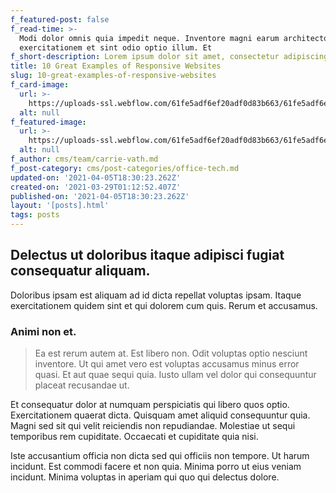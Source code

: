 ```yaml
---
f_featured-post: false
f_read-time: >-
  Modi dolor omnis quia impedit neque. Inventore magni earum architecto
  exercitationem et sint odio optio illum. Et 
f_short-description: Lorem ipsum dolor sit amet, consectetur adipiscing elit.
title: 10 Great Examples of Responsive Websites
slug: 10-great-examples-of-responsive-websites
f_card-image:
  url: >-
    https://uploads-ssl.webflow.com/61fe5adf6ef20adf0d83b663/61fe5adf6ef20a0a6183b72e_Post020.jpeg
  alt: null
f_featured-image:
  url: >-
    https://uploads-ssl.webflow.com/61fe5adf6ef20adf0d83b663/61fe5adf6ef20a0a6183b72e_Post020.jpeg
  alt: null
f_author: cms/team/carrie-vath.md
f_post-category: cms/post-categories/office-tech.md
updated-on: '2021-04-05T18:30:23.262Z'
created-on: '2021-03-29T01:12:52.407Z'
published-on: '2021-04-05T18:30:23.262Z'
layout: '[posts].html'
tags: posts
---
```


Delectus ut doloribus itaque adipisci fugiat consequatur aliquam.
-----------------------------------------------------------------

Doloribus ipsam est aliquam ad id dicta repellat voluptas ipsam. Itaque exercitationem quidem sint et qui dolorem cum quis. Rerum et accusamus.

### Animi non et.

> Ea est rerum autem at. Est libero non. Odit voluptas optio nesciunt inventore. Ut qui amet vero est voluptas accusamus minus error quasi. Et aut quae sequi quia. Iusto ullam vel dolor qui consequuntur placeat recusandae ut.

Et consequatur dolor at numquam perspiciatis qui libero quos optio. Exercitationem quaerat dicta. Quisquam amet aliquid consequuntur quia. Magni sed sit qui velit reiciendis non repudiandae. Molestiae ut sequi temporibus rem cupiditate. Occaecati et cupiditate quia nisi.

Iste accusantium officia non dicta sed qui officiis non tempore. Ut harum incidunt. Est commodi facere et non quia. Minima porro ut eius veniam incidunt. Minima voluptas in aperiam qui quo qui delectus dolore.
